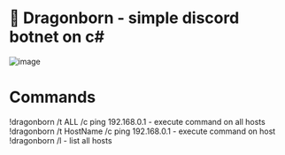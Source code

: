 # 🐲 Dragonborn - simple discord botnet on c#
![image](https://user-images.githubusercontent.com/74207477/119260392-42548780-bbdb-11eb-9067-6bb9f1634dd4.png)

# Commands
!dragonborn /t ALL /c ping 192.168.0.1 - execute command on all hosts
!dragonborn /t HostName /c ping 192.168.0.1 - execute command on host
!dragonborn /l - list all hosts

